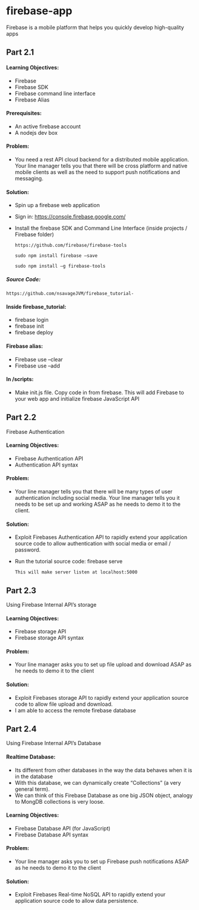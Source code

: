 # firebase-app

Firebase is a mobile platform that helps you quickly develop high-quality apps

## Part 2.1

#### Learning Objectives:
* Firebase
* Firebase SDK
* Firebase command line interface
* Firebase Alias

#### Prerequisites:
* An active firebase account
* A nodejs dev box

#### Problem:
* You need a rest API cloud backend for a distributed mobile application. Your line manager tells you that there will be cross platform and native mobile clients as well as the need to support push notifications and messaging. 

#### Solution:
* Spin up a firebase web application 
* Sign in: https://console.firebase.google.com/
* Install the firebase SDK and Command Line Interface (inside projects / Firebase folder)
     
      https://github.com/firebase/firebase-tools
     
      sudo npm install firebase –save
     
      sudo npm install –g firebase-tools
      
##### Source Code:

    https://github.com/nsavageJVM/firebase_tutorial-

#### Inside firebase_tutorial:
* firebase login
* firebase init
* firebase deploy


#### Firebase alias:
* Firebase use –clear
* Firebase use –add

#### In /scripts:
* Make init.js file. Copy code in from firebase. This will add Firebase to your web app and initialize firebase JavaScript API

## Part 2.2

Firebase Authentication

#### Learning Objectives:
* Firebase Authentication API
* Authentication API syntax

#### Problem:
* Your line manager tells you that there will be many types of user authentication including social media. Your line manager tells you it needs to be set up and working ASAP as he needs to demo it to the client.

#### Solution:
* Exploit Firebases Authentication API to rapidly extend your application source code to allow authentication with social media or email / password. 

* Run the tutorial source code: firebase serve

      This will make server listen at localhost:5000

## Part 2.3

Using Firebase Internal API’s storage

#### Learning Objectives:
* Firebase storage API
* Firebase storage API syntax

#### Problem:
* Your line manager asks you to set up file upload and download ASAP as he needs to demo it to the client

#### Solution:
* Exploit Firebases storage API to rapidly extend your application source code to allow file upload and download.
* I am able to access the remote firebase database


## Part 2.4

Using Firebase Internal API’s Database

#### Realtime Database:
* Its different from other databases in the way the data behaves when it is in the database
* With this database, we can dynamically create “Collections” (a very general term).
* We can think of this Firebase Database as one big JSON object, analogy to MongDB collections is very loose. 

#### Learning Objectives:
* Firebase Database API (for JavaScript)
* Firebase Database API syntax

#### Problem:
* Your line manager asks you to set up Firebase push notifications ASAP as he needs to demo it to the client

#### Solution:
* Exploit Firebases Real-time NoSQL API  to rapidly extend your application source code to allow data persistence. 


